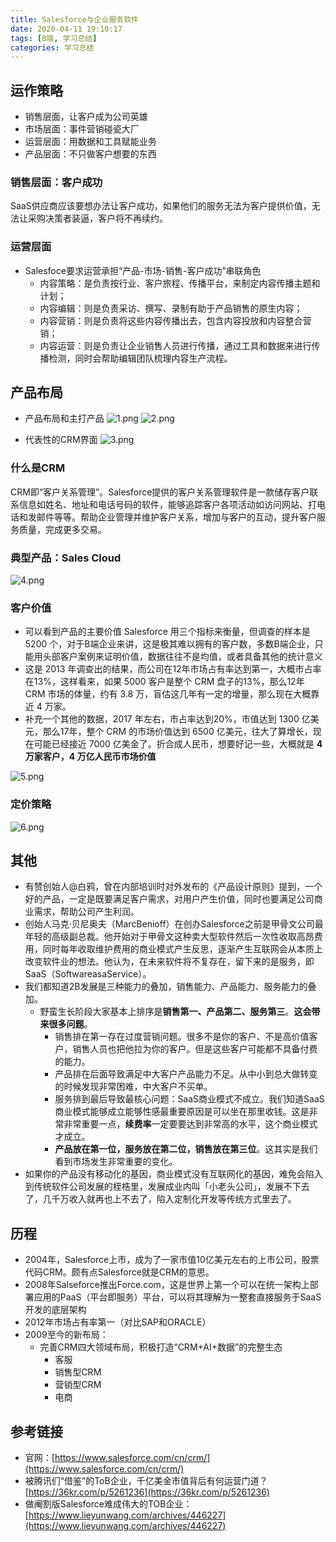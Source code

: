 ```yaml
---
title: Salesforce与企业服务软件
date: 2020-04-11 19:10:17
tags: [B端, 学习总结]
categories: 学习总结
---
```


## 运作策略

- 销售层面，让客户成为公司英雄
- 市场层面：事件营销碰瓷大厂
- 运营层面：用数据和工具赋能业务
- 产品层面：不只做客户想要的东西


### 销售层面：客户成功

SaaS供应商应该要想办法让客户成功，如果他们的服务无法为客户提供价值，无法让采购决策者装逼，客户将不再续约。

### 运营层面

- Salesfoce要求运营承担“产品-市场-销售-客户成功”串联角色
  - 内容策略：是负责按行业、客户旅程、传播平台，来制定内容传播主题和计划；
  - 内容编辑：则是负责采访、撰写、录制有助于产品销售的原生内容；
  - 内容营销：则是负责将这些内容传播出去，包含内容投放和内容整合营销；
  - 内容运营：则是负责让企业销售人员进行传播，通过工具和数据来进行传播检测，同时会帮助编辑团队梳理内容生产流程。



## 产品布局

- 产品布局和主打产品
![1.png](https://i.loli.net/2020/04/19/ljaeQqrUvCLRIbo.png)
![2.png](https://i.loli.net/2020/04/19/lJkqCr8FyINE2tG.png)

- 代表性的CRM界面
![3.png](https://i.loli.net/2020/04/19/mdwgCDu2ZQ5qSYh.png)


### 什么是CRM
CRM即“客户关系管理”。Salesforce提供的客户关系管理软件是一款储存客户联系信息如姓名、地址和电话号码的软件，能够追踪客户各项活动如访问网站、打电话和发邮件等等。帮助企业管理并维护客户关系，增加与客户的互动，提升客户服务质量，完成更多交易。

### 典型产品：Sales Cloud

![4.png](https://i.loli.net/2020/04/19/Fon1rXpjUE6fhlu.png)

### 客户价值

- 可以看到产品的主要价值 Salesforce 用三个指标来衡量，但调查的样本是 5200 个，对于B端企业来讲，这是极其难以拥有的客户数，多数B端企业，只能用头部客户案例来证明价值，数据往往不是均值，或者具备其他的统计意义
- 这是 2013 年调查出的结果，而公司在12年市场占有率达到第一，大概市占率在13%，这样看来，如果 5000 客户是整个 CRM 盘子的13%，那么12年 CRM 市场的体量，约有 3.8 万，盲估这几年有一定的增量，那么现在大概靠近 4 万家。
- 补充一个其他的数据，2017 年左右，市占率达到20%，市值达到 1300 亿美元，那么17年，整个 CRM 的市场价值达到 6500 亿美元，往大了算增长，现在可能已经接近 7000 亿美金了。折合成人民币，想要好记一些，大概就是 **4 万家客户，4 万亿人民币市场价值**

![5.png](https://i.loli.net/2020/04/19/Zji7bA4GMWlK1cR.png)


### 定价策略

![6.png](https://i.loli.net/2020/04/19/NBASh6zCojY18dL.png)


## 其他

- 有赞创始人@白鸦，曾在内部培训时对外发布的《产品设计原则》提到，一个好的产品，一定是既要满足客户需求，对用户产生价值，同时也要满足公司商业需求，帮助公司产生利润。
- 创始人马克·贝尼奥夫（MarcBenioff）在创办Salesforce之前是甲骨文公司最年轻的高级副总裁。他开始对于甲骨文这种卖大型软件然后一次性收取高昂费用，同时每年收取维护费用的商业模式产生反思，逐渐产生互联网会从本质上改变软件业的想法。他认为，在未来软件将不复存在，留下来的是服务，即SaaS（SoftwareasaService）。
- 我们都知道2B发展是三种能力的叠加，销售能力、产品能力、服务能力的叠加。
  - 野蛮生长阶段大家基本上排序是**销售第一、产品第二、服务第三**。**这会带来很多问题**。
    - 销售排在第一存在过度营销问题。很多不是你的客户、不是高价值客户，销售人员也把他拉为你的客户。但是这些客户可能都不具备付费的能力。
    - 产品排在后面导致满足中大客户产品能力不足。从中小到总大做转变的时候发现非常困难，中大客户不买单。
    - 服务排到最后导致最核心问题：SaaS商业模式不成立。我们知道SaaS商业模式能够成立能够性感最重要原因是可以坐在那里收钱。这是非常非常重要一点，**续费率**一定要要达到非常高的水平，这个商业模式才成立。
    - **产品放在第一位，服务放在第二位，销售放在第三位**。这其实是我们看到市场发生非常重要的变化。
- 如果你的产品没有移动化的基因，商业模式没有互联网化的基因，难免会陷入到传统软件公司发展的桎梏里，发展成业内叫「小老头公司」，发展不下去了，几千万收入就再也上不去了，陷入定制化开发等传统方式里去了。


## 历程

- 2004年，Salesforce上市，成为了一家市值10亿美元左右的上市公司，股票代码CRM。颇有点Salesforce就是CRM的意思。
- 2008年Salseforce推出Force.com，这是世界上第一个可以在统一架构上部署应用的PaaS（平台即服务）平台，可以将其理解为一整套直接服务于SaaS开发的底层架构
- 2012年市场占有率第一（对比SAP和ORACLE）
- 2009至今的新布局：
  - 完善CRM四大领域布局，积极打造“CRM+AI+数据”的完整生态
  	- 客服
  	- 销售型CRM
  	- 营销型CRM
  	- 电商


## 参考链接

- 官网：[https://www.salesforce.com/cn/crm/](https://www.salesforce.com/cn/crm/)
- 被腾讯们“借鉴”的ToB企业，千亿美金市值背后有何运营门道？[https://36kr.com/p/5261236](https://36kr.com/p/5261236)
- 做阉割版Salesforce难成伟大的TOB企业：[https://www.lieyunwang.com/archives/446227](https://www.lieyunwang.com/archives/446227)

